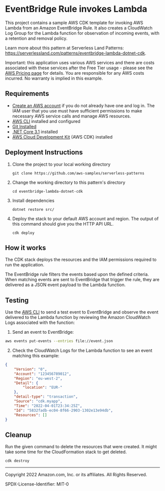 # EventBridge Rule invokes Lambda

This project contains a sample AWS CDK template for invoking AWS Lambda from an Amazon EventBridge Rule. It also creates a CloudWatch Log Group for the Lambda function for observation of incoming events, with a retention and removal policy.

Learn more about this pattern at Serverless Land Patterns: https://serverlessland.com/patterns/eventbridge-lambda-dotnet-cdk.

Important: this application uses various AWS services and there are costs associated with these services after the Free Tier usage - please see the [AWS Pricing page](https://aws.amazon.com/pricing/) for details. You are responsible for any AWS costs incurred. No warranty is implied in this example.

## Requirements

* [Create an AWS account](https://portal.aws.amazon.com/gp/aws/developer/registration/index.html) if you do not already have one and log in. The IAM user that you use must have sufficient permissions to make necessary AWS service calls and manage AWS resources.
* [AWS CLI](https://docs.aws.amazon.com/cli/latest/userguide/install-cliv2.html) installed and configured
* [Git Installed](https://git-scm.com/book/en/v2/Getting-Started-Installing-Git)
* [.NET Core 3.1](https://dotnet.microsoft.com/en-us/download/dotnet/3.1) installed
* [AWS Cloud Development Kit](https://docs.aws.amazon.com/cdk/latest/guide/cli.html) (AWS CDK) installed

## Deployment Instructions

1. Clone the project to your local working directory
    ```
    git clone https://github.com/aws-samples/serverless-patterns
    ```

2. Change the working directory to this pattern's directory
    ```
    cd eventbridge-lambda-dotnet-cdk
    ```

3. Install dependencies
    ```
    dotnet restore src/
    ```

4. Deploy the stack to your default AWS account and region. The output of this command should give you the HTTP API URL.
    ```
    cdk deploy
    ```

## How it works

The CDK stack deploys the resources and the IAM permissions required to run the application.

The EventBridge rule filters the events based upon the defined criteria. When matching events are sent to EventBridge that trigger the rule, they are delivered as a JSON event payload to the Lambda function.

## Testing

Use the [AWS CLI](https://aws.amazon.com/cli/) to send a test event to EventBridge and observe the event delivered to the Lambda function by reviewing the Amazon CloudWatch Logs associated with the function:

1. Send an event to EventBridge:

```sh
aws events put-events --entries file://event.json
```

2. Check the CloudWatch Logs for the Lambda function to see an event matching this example:
```json
{
    "Version": "0",
    "Account": "123456789012",
    "Region": "eu-west-2",
    "Detail": {
        "location": "EUR-"
    },
    "detail-type": "transaction",
    "Source": "cdk.myapp",
    "Time": "2022-04-01T23:34:25Z",
    "Id": "5832fadb-ec04-8f66-2903-1302e13e94db",
    "Resources": []
}
```

## Cleanup
 
Run the given command to delete the resources that were created. It might take some time for the CloudFormation stack to get deleted.
```
cdk destroy
```

----
Copyright 2022 Amazon.com, Inc. or its affiliates. All Rights Reserved.

SPDX-License-Identifier: MIT-0
